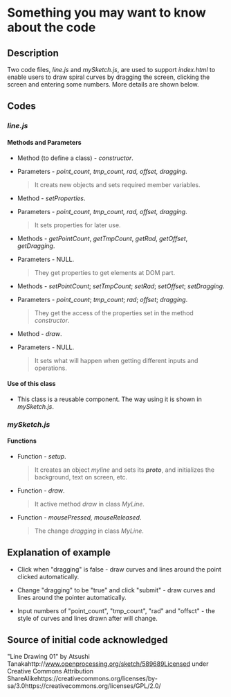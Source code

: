 # Something you may want to know about the code


## Description

Two code files, *line.js* and *mySketch.js*, are used to support *index.html* to enable users to draw spiral curves by dragging the screen, clicking the screen and entering some numbers. More details are shown below. 

## Codes

### *line.js*

#### Methods and Parameters

* Method (to define a class) - *constructor*.
* Parameters - *point_count, tmp_count, rad, offset, dragging*.
  > It creats new objects and sets required member variables.

* Method - *setProperties*.
* Parameters - *point_count, tmp_count, rad, offset, dragging*.
  > It sets properties for later use.

* Methods - *getPointCount*, *getTmpCount*, *getRad*, *getOffset*, *getDragging*.
* Parameters - NULL.
  > They get properties to get elements at DOM part.

* Methods - *setPointCount*; *setTmpCount*; *setRad*; *setOffset*; *setDragging*.
* Parameters - *point_count*; *tmp_count*; *rad*; *offset*; *dragging*.
  > They get the access of the properties set in the method *constructor*.

* Method - *draw*.
* Parameters - NULL.
  > It sets what will happen when getting different inputs and operations. 
  
#### Use of this class
* This class is a reusable component. The way using it is shown in *mySketch.js*.
  
### *mySketch.js*

#### Functions

* Function - *setup*.
  > It creates an object *myline* and sets its *__proto__*, and initializes the background, text on screen, etc.

* Function - *draw*.
  > It active method *draw* in class *MyLine*.

* Function - *mousePressed, mouseReleased*.
  > The change *dragging* in class *MyLine*.

## Explanation of example

* Click when "dragging" is false - draw curves and lines around the point clicked automatically.

* Change "dragging" to be "true" and click "submit" - draw curves and lines around the pointer automatically.

* Input numbers of "point_count", "tmp_count", "rad" and "offsct" - the style of curves and lines drawn after will change.

## Source of initial code acknowledged
"Line Drawing 01" by Atsushi Tanakahttp://www.openprocessing.org/sketch/589689Licensed under Creative Commons Attribution ShareAlikehttps://creativecommons.org/licenses/by-sa/3.0https://creativecommons.org/licenses/GPL/2.0/

